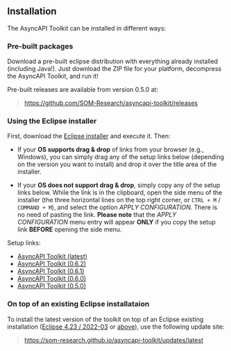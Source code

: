 ## Installation

The AsyncAPI Toolkit can be installed in different ways:

### Pre-built packages

Download a pre-built eclipse distribution with everything already installed (including Java!). Just download the ZIP file for your platform, decompress the AsyncAPI Toolkit, and run it!

Pre-built releases are available from version 0.5.0 at:

> https://github.com/SOM-Research/asyncapi-toolkit/releases

### Using the Eclipse installer

First, download the [Eclipse installer](https://www.eclipse.org/downloads/packages/installer) and execute it. Then:

* If your **OS supports drag & drop** of links from your browser (e.g., Windows), you can simply drag any of the setup links below (depending on the version you want to install) and drop it over the title area of the installer.

* If your **OS does not support drag & drop**, simply copy any of the setup links below. While the link is in the clipboard, open the side menu of the installer (the three horizontal lines on the top right corner, or `CTRL + M` / `COMMAND + M`), and select the option _APPLY CONFIGURATION_. There is no need of pasting the link. **Please note** that the _APPLY CONFIGURATION_ menu entry will appear **ONLY** if you copy the setup link **BEFORE** opening the side menu.

Setup links:

* [AsyncAPI Toolkit (latest)](https://raw.githubusercontent.com/SOM-Research/asyncapi-toolkit/master/releng/setup/io.github.abelgomez.asyncapi.configuration.latest.setup)
* [AsyncAPI Toolkit (0.6.2)](https://raw.githubusercontent.com/SOM-Research/asyncapi-toolkit/master/releng/setup/io.github.abelgomez.asyncapi.configuration.0.6.2.setup)
* [AsyncAPI Toolkit (0.6.1)](https://raw.githubusercontent.com/SOM-Research/asyncapi-toolkit/master/releng/setup/io.github.abelgomez.asyncapi.configuration.0.6.1.setup)
* [AsyncAPI Toolkit (0.6.0)](https://raw.githubusercontent.com/SOM-Research/asyncapi-toolkit/master/releng/setup/io.github.abelgomez.asyncapi.configuration.0.6.0.setup)
* [AsyncAPI Toolkit (0.5.0)](https://raw.githubusercontent.com/SOM-Research/asyncapi-toolkit/master/releng/setup/io.github.abelgomez.asyncapi.configuration.0.5.0.setup)

### On top of an existing Eclipse installataion

To install the latest version of the toolkit on top of an Eclipse existing installation ([Eclipse 4.23 / 2022-03](https://download.eclipse.org/eclipse/downloads/drops4/R-4.23-202203080310/) or [above](https://download.eclipse.org/eclipse/downloads/)), use the following update site:

> https://som-research.github.io/asyncapi-toolkit/updates/latest
